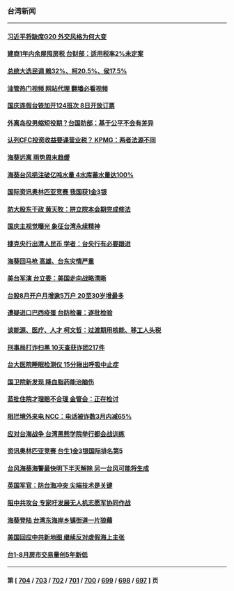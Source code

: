 ### 台湾新闻
---
#### [习近平将缺席G20 外交风格为何大变](../../pages/ncid1349361/n14066938.md?09050045) 
#### [建商1年内余屋囤房税 台财部：适用税率2%未定案](../../pages/ncid1349361/n14066928.md?09050045) 
#### [总统大选民调 赖32%、柯20.5%、侯17.5%](../../pages/ncid1349361/n14066964.md?09050045) 
#### [油管热门视频 网站代理 翻墙必看视频](http://138.2.39.72:81/youtube.html?epic-marker?09050045)
#### [国庆连假台铁加开124班次 8日开放订票](../../pages/ncid1349361/n14066963.md?09050045) 
#### [外离岛役男缩短役期？台国防部：基于公平不会有差异](../../pages/ncid1349361/n14066966.md?09050045) 
#### [认列CFC投资收益要课营业税？ KPMG：两者法源不同](../../pages/ncid1349361/n14066958.md?09050045) 
#### [海葵远离 雨势周末趋缓](../../pages/ncid1349361/n14066962.md?09050045) 
#### [海葵台风挹注破亿吨水量 4水库蓄水量达100%](../../pages/ncid1349361/n14066959.md?09050045) 
#### [国际资讯奥林匹亚竞赛 我国获1金3银](../../pages/ncid1349361/n14066944.md?09050045) 
#### [防大股东干政 黄天牧：拼立院本会期完成修法](../../pages/ncid1349361/n14066903.md?09050045) 
#### [国庆主视觉曝光 象征台湾永续精神](../../pages/ncid1349361/n14066908.md?09050045) 
#### [捷克央行出清人民币  学者：台央行有必要跟进](../../pages/ncid1349361/n14066898.md?09050045) 
#### [海葵回马枪 高雄、台东灾情严重](../../pages/ncid1349361/n14066905.md?09050045) 
#### [美台军演 台立委：美国走向战略清晰](../../pages/ncid1349361/n14066901.md?09050045) 
#### [台股8月开户月增逾5万户 20至30岁增最多](../../pages/ncid1349361/n14066899.md?09050045) 
#### [遭疑进口巴西疫蛋 台防检署：逐批检验](../../pages/ncid1349361/n14066838.md?09050045) 
#### [谈能源、医疗、人才 柯文哲：过渡期用核能、移工人头税](../../pages/ncid1349361/n14066859.md?09050045) 
#### [刑事局打诈扫黑 10天查获诈团217件](../../pages/ncid1349361/n14066855.md?09050045) 
#### [台大医院睡眠检测仪 15分揪出呼吸中止症](../../pages/ncid1349361/n14066839.md?09050045) 
#### [国卫院新发现 降血脂药能治脑伤](../../pages/ncid1349361/n14066843.md?09050045) 
#### [蓝批住院才理赔不合理 金管会：正在检讨](../../pages/ncid1349361/n14066841.md?09050045) 
#### [阻拦境外来电 NCC：电话被诈数3月内减65%](../../pages/ncid1349361/n14066840.md?09050045) 
#### [应对台海战争 台湾黑熊学院举行都会战训练](../../pages/ncid1349361/n14065905.md?09050045) 
#### [资讯奥林匹亚竞赛 台生1金3银国际排名第5](../../pages/ncid1349361/n14066784.md?09050045) 
#### [台风海葵海警最快明下半天解除 另一台风可能将生成](../../pages/ncid1349361/n14066593.md?09050045) 
#### [英国军官：防台海冲突 尖端技术是关键](../../pages/ncid1349361/n14066387.md?09050045) 
#### [阻中共攻台 专家吁发展无人机志愿军协同作战](../../pages/ncid1349361/n14066126.md?09050045) 
#### [海葵登陆 台湾东海岸乡镇街道一片狼藉](../../pages/ncid1349361/n14066344.md?09050045) 
#### [美国回应中共新地图 继续反对虚假海上主张](../../pages/ncid1349361/n14066318.md?09050045) 
#### [台1-8月房市交易量创5年新低](../../pages/ncid1349361/n14066324.md?09050045) 

---
#### 第 [ [704](./704.md?09050045) / [703](./703.md?09050045) / [702](./702.md?09050045) / [701](./701.md?09050045) / [700](./700.md?09050045) / [699](./699.md?09050045) / [698](./698.md?09050045) / [697](./697.md?09050045) ] 页
